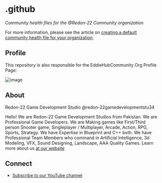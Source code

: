 # .github

*Community health files for the @Redon-22 Community organization*

For more information, please see the article on [creating a default community health file for your organization](https://docs.github.com/en/communities/setting-up-your-project-for-healthy-contributions/creating-a-default-community-health-file).


## Profile

This repository is also responsible for the EddieHubCommunity Org Profile Page:

![image](https://scontent.fkhi22-1.fna.fbcdn.net/v/t39.30808-6/305442985_447124860770212_6816544254197564524_n.jpg?stp=dst-jpg_s960x960&_nc_cat=101&ccb=1-7&_nc_sid=e3f864&_nc_eui2=AeHqkFcMQwB3_9M5eoM48MsO8uuYwclMEmPy65jByUwSY5HXCdSHT1XNyfOaA5X-JajCtBzs1CSjTloj8_Vo85pW&_nc_ohc=EDB2orFzTvkAX8THHvV&_nc_ht=scontent.fkhi22-1.fna&oh=00_AfDOvVEIJodCA76aq-kn1zJ0UZR0ijNT8gPTmHkGRfUQwA&oe=646CFE25)



## About

Redon-22 Game Development Studio
@redon-22gamedevelopmentstu34

Hello! We are Redon-22 Game Development Studios from Pakistan. We are Professional Game Developers. We are Making games like First/Third person Shooter game, Singleplayer / Multiplayer, Arcade, Action, RPG, Sports, Strategy. We have Expertise in Blueprint and C++ both. We have Professional Team Members who command in Artificial Intelligence, 3d Modeling, VFX, Sound Designing, Landscape, AAA Quality Games. Learn more about us [at our website](https://www.eddiehub.org/)

## Connect
- [Subscribe to our YouTube channel](https://www.youtube.com/@redon-22gamedevelopmentstu34)
